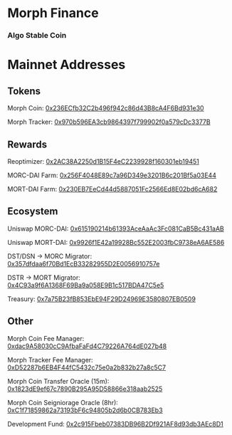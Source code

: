 # Morph Finance
### Algo Stable Coin

# Mainnet Addresses
## Tokens
Morph Coin: [0x236ECfb32C2b496f942c86d43B8cA4F6Bd931e30](https://etherscan.io/address/0x236ECfb32C2b496f942c86d43B8cA4F6Bd931e30)

Morph Tracker: [0x970b596EA3cb9864397f799902f0a579cDc3377B](https://etherscan.io/address/0x970b596EA3cb9864397f799902f0a579cDc3377B)

## Rewards
Reoptimizer: [0x2AC38A2250d1B15F4eC2239928f160301eb19451](https://etherscan.io/address/0x2AC38A2250d1B15F4eC2239928f160301eb19451)

MORC-DAI Farm: [0x256F4048E89c7a96D349e3201B6c201Bf5a03E44](https://etherscan.io/address/0x256F4048E89c7a96D349e3201B6c201Bf5a03E44)

MORT-DAI Farm: [0x230EB7EeCd44d5887051Fc2566Ed8E02bd6cA682](https://etherscan.io/address/0x230EB7EeCd44d5887051Fc2566Ed8E02bd6cA682)

## Ecosystem
Uniswap MORC-DAI: [0x615190214b61393AceAaAc3Fc081CaB5Bc431aAB](https://etherscan.io/address/0x615190214b61393AceAaAc3Fc081CaB5Bc431aAB)

Uniswap MORT-DAI: [0x9926f1E42a19928Bc552E2003fbC9738eA6AE586](https://etherscan.io/address/0x9926f1E42a19928Bc552E2003fbC9738eA6AE586)

DST/DSN -> MORC Migrator: [0x357dfdaa6f70Bd1EcB33282955D2E0056910757e](https://etherscan.io/address/0x357dfdaa6f70Bd1EcB33282955D2E0056910757e)

DSTR -> MORT Migrator: [0x4C93a9f6A1368F69Ba9a058E9B1c517BDA47C5e5](https://etherscan.io/address/0x4C93a9f6A1368F69Ba9a058E9B1c517BDA47C5e5)

Treasury: [0x7a75B23fB853EbE94F29D24969E3580807EB0509](https://etherscan.io/address/0x7a75B23fB853EbE94F29D24969E3580807EB0509)

## Other
Morph Coin Fee Manager: [0xdac9A58030cC9AfbaFaFd4C79226A764dE027b48](https://etherscan.io/address/0xdac9A58030cC9AfbaFaFd4C79226A764dE027b48)

Morph Tracker Fee Manager: [0xD52287b6EB4F44fC5432c75e0a2b832b27a8c5C7](https://etherscan.io/address/0xD52287b6EB4F44fC5432c75e0a2b832b27a8c5C7)

Morph Coin Transfer Oracle (15m): [0x1823dE9ef67c7890B295A95D58866e318aab2525](https://etherscan.io/address/0x1823dE9ef67c7890B295A95D58866e318aab2525)

Morph Coin Seigniorage Oracle (8hr): [0xC1f71859862a73193bF6c94805b2d6b0CB783Eb3](https://etherscan.io/address/0xC1f71859862a73193bF6c94805b2d6b0CB783Eb3)

Development Fund: [0x2c915Fbeb07383DB96B2Df921AF8d93db3AEc8D1](https://etherscan.io/address/0x2c915Fbeb07383DB96B2Df921AF8d93db3AEc8D1)
